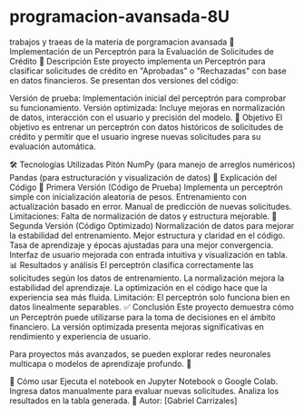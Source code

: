 # programacion-avansada-8U
trabajos y traeas de la materia de porgramacion avansada 
📌 Implementación de un Perceptrón para la Evaluación de Solicitudes de Crédito
📖 Descripción
Este proyecto implementa un Perceptrón para clasificar solicitudes de crédito en "Aprobadas" o "Rechazadas" con base en datos financieros. Se presentan dos versiones del código:

Versión de prueba: Implementación inicial del perceptrón para comprobar su funcionamiento.
Versión optimizada: Incluye mejoras en normalización de datos, interacción con el usuario y precisión del modelo.
🎯 Objetivo
El objetivo es entrenar un perceptrón con datos históricos de solicitudes de crédito y permitir que el usuario ingrese nuevas solicitudes para su evaluación automática.

🛠️ Tecnologías Utilizadas
Pitón
NumPy (para manejo de arreglos numéricos)
Pandas (para estructuración y visualización de datos)
📌 Explicación del Código
🔹 Primera Versión (Código de Prueba)
Implementa un perceptrón simple con inicialización aleatoria de pesos.
Entrenamiento con actualización basado en error.
Manual de predicción de nuevas solicitudes.
Limitaciones: Falta de normalización de datos y estructura mejorable.
🔹 Segunda Versión (Código Optimizado)
Normalización de datos para mejorar la estabilidad del entrenamiento.
Mejor estructura y claridad en el código.
Tasa de aprendizaje y épocas ajustadas para una mejor convergencia.
Interfaz de usuario mejorada con entrada intuitiva y visualización en tabla.
📊 Resultados y análisis
El perceptrón clasifica correctamente las solicitudes según los datos de entrenamiento.
La normalización mejora la estabilidad del aprendizaje.
La optimización en el código hace que la experiencia sea más fluida.
Limitación: El perceptrón solo funciona bien en datos linealmente separables.
✅ Conclusión
Este proyecto demuestra cómo un Perceptrón puede utilizarse para la toma de decisiones en el ámbito financiero. La versión optimizada presenta mejoras significativas en rendimiento y experiencia de usuario.

Para proyectos más avanzados, se pueden explorar redes neuronales multicapa o modelos de aprendizaje profundo. 🚀

🚀 Cómo usar
Ejecuta el notebook en Jupyter Notebook o Google Colab.
Ingresa datos manualmente para evaluar nuevas solicitudes.
Analiza los resultados en la tabla generada.
📌 Autor: [Gabriel Carrizales]
